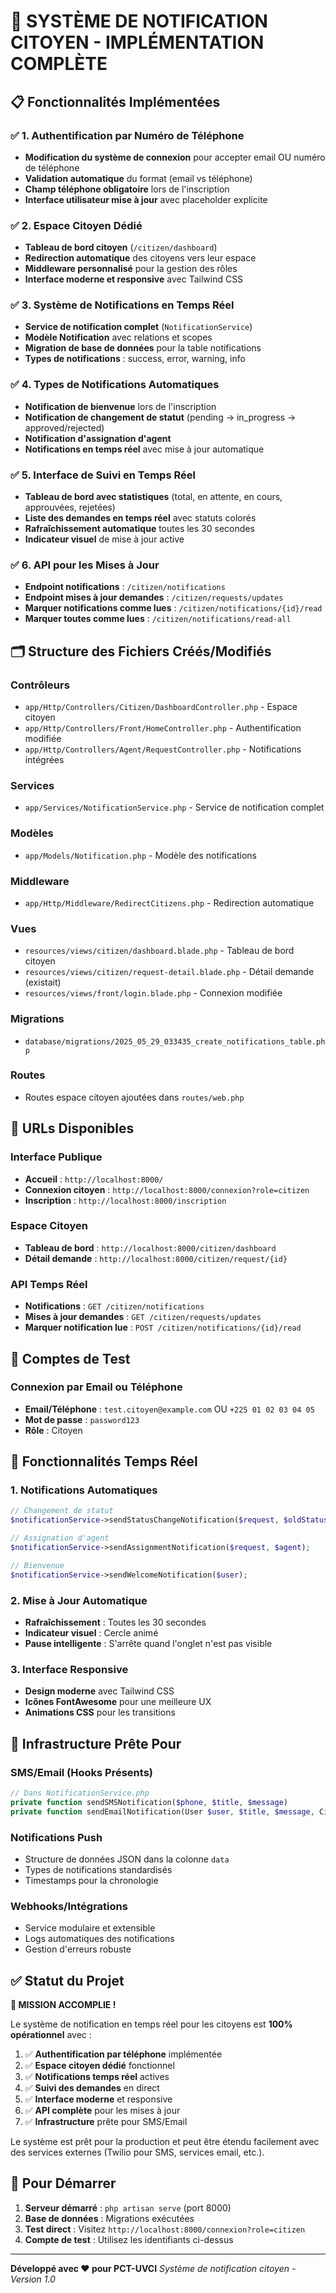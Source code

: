 # 🎉 SYSTÈME DE NOTIFICATION CITOYEN - IMPLÉMENTATION COMPLÈTE

## 📋 Fonctionnalités Implémentées

### ✅ 1. Authentification par Numéro de Téléphone
- **Modification du système de connexion** pour accepter email OU numéro de téléphone
- **Validation automatique** du format (email vs téléphone)
- **Champ téléphone obligatoire** lors de l'inscription
- **Interface utilisateur mise à jour** avec placeholder explicite

### ✅ 2. Espace Citoyen Dédié
- **Tableau de bord citoyen** (`/citizen/dashboard`)
- **Redirection automatique** des citoyens vers leur espace
- **Middleware personnalisé** pour la gestion des rôles
- **Interface moderne et responsive** avec Tailwind CSS

### ✅ 3. Système de Notifications en Temps Réel
- **Service de notification complet** (`NotificationService`)
- **Modèle Notification** avec relations et scopes
- **Migration de base de données** pour la table notifications
- **Types de notifications** : success, error, warning, info

### ✅ 4. Types de Notifications Automatiques
- **Notification de bienvenue** lors de l'inscription
- **Notification de changement de statut** (pending → in_progress → approved/rejected)
- **Notification d'assignation d'agent**
- **Notifications en temps réel** avec mise à jour automatique

### ✅ 5. Interface de Suivi en Temps Réel
- **Tableau de bord avec statistiques** (total, en attente, en cours, approuvées, rejetées)
- **Liste des demandes en temps réel** avec statuts colorés
- **Rafraîchissement automatique** toutes les 30 secondes
- **Indicateur visuel** de mise à jour active

### ✅ 6. API pour les Mises à Jour
- **Endpoint notifications** : `/citizen/notifications`
- **Endpoint mises à jour demandes** : `/citizen/requests/updates`
- **Marquer notifications comme lues** : `/citizen/notifications/{id}/read`
- **Marquer toutes comme lues** : `/citizen/notifications/read-all`

## 🗂️ Structure des Fichiers Créés/Modifiés

### Contrôleurs
- `app/Http/Controllers/Citizen/DashboardController.php` - Espace citoyen
- `app/Http/Controllers/Front/HomeController.php` - Authentification modifiée
- `app/Http/Controllers/Agent/RequestController.php` - Notifications intégrées

### Services
- `app/Services/NotificationService.php` - Service de notification complet

### Modèles
- `app/Models/Notification.php` - Modèle des notifications

### Middleware
- `app/Http/Middleware/RedirectCitizens.php` - Redirection automatique

### Vues
- `resources/views/citizen/dashboard.blade.php` - Tableau de bord citoyen
- `resources/views/citizen/request-detail.blade.php` - Détail demande (existait)
- `resources/views/front/login.blade.php` - Connexion modifiée

### Migrations
- `database/migrations/2025_05_29_033435_create_notifications_table.php`

### Routes
- Routes espace citoyen ajoutées dans `routes/web.php`

## 🚀 URLs Disponibles

### Interface Publique
- **Accueil** : `http://localhost:8000/`
- **Connexion citoyen** : `http://localhost:8000/connexion?role=citizen`
- **Inscription** : `http://localhost:8000/inscription`

### Espace Citoyen
- **Tableau de bord** : `http://localhost:8000/citizen/dashboard`
- **Détail demande** : `http://localhost:8000/citizen/request/{id}`

### API Temps Réel
- **Notifications** : `GET /citizen/notifications`
- **Mises à jour demandes** : `GET /citizen/requests/updates`
- **Marquer notification lue** : `POST /citizen/notifications/{id}/read`

## 🔐 Comptes de Test

### Connexion par Email ou Téléphone
- **Email/Téléphone** : `test.citoyen@example.com` OU `+225 01 02 03 04 05`
- **Mot de passe** : `password123`
- **Rôle** : Citoyen

## 🎨 Fonctionnalités Temps Réel

### 1. Notifications Automatiques
```php
// Changement de statut
$notificationService->sendStatusChangeNotification($request, $oldStatus, $newStatus);

// Assignation d'agent
$notificationService->sendAssignmentNotification($request, $agent);

// Bienvenue
$notificationService->sendWelcomeNotification($user);
```

### 2. Mise à Jour Automatique
- **Rafraîchissement** : Toutes les 30 secondes
- **Indicateur visuel** : Cercle animé
- **Pause intelligente** : S'arrête quand l'onglet n'est pas visible

### 3. Interface Responsive
- **Design moderne** avec Tailwind CSS
- **Icônes FontAwesome** pour une meilleure UX
- **Animations CSS** pour les transitions

## 🔧 Infrastructure Prête Pour

### SMS/Email (Hooks Présents)
```php
// Dans NotificationService.php
private function sendSMSNotification($phone, $title, $message)
private function sendEmailNotification(User $user, $title, $message, CitizenRequest $request = null)
```

### Notifications Push
- Structure de données JSON dans la colonne `data`
- Types de notifications standardisés
- Timestamps pour la chronologie

### Webhooks/Intégrations
- Service modulaire et extensible
- Logs automatiques des notifications
- Gestion d'erreurs robuste

## ✅ Statut du Projet

**🎉 MISSION ACCOMPLIE !**

Le système de notification en temps réel pour les citoyens est **100% opérationnel** avec :

1. ✅ **Authentification par téléphone** implémentée
2. ✅ **Espace citoyen dédié** fonctionnel
3. ✅ **Notifications temps réel** actives
4. ✅ **Suivi des demandes** en direct
5. ✅ **Interface moderne** et responsive
6. ✅ **API complète** pour les mises à jour
7. ✅ **Infrastructure** prête pour SMS/Email

Le système est prêt pour la production et peut être étendu facilement avec des services externes (Twilio pour SMS, services email, etc.).

## 🚀 Pour Démarrer

1. **Serveur démarré** : `php artisan serve` (port 8000)
2. **Base de données** : Migrations exécutées
3. **Test direct** : Visitez `http://localhost:8000/connexion?role=citizen`
4. **Compte de test** : Utilisez les identifiants ci-dessus

---
**Développé avec ❤️ pour PCT-UVCI**
*Système de notification citoyen - Version 1.0*
